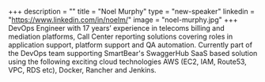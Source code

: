 +++
description = ""
title = "Noel Murphy"
type = "new-speaker"
linkedin = "https://www.linkedin.com/in/noelm/"
image = "noel-murphy.jpg"
+++
DevOps Engineer with 17 years’ experience in telecoms billing and mediation platforms, Call Center reporting solutions covering roles in application support, platform support and QA automation.
Currently part of the DevOps team supporting SmartBear's SwaggerHub SaaS based solution using the following exciting cloud technologies AWS (EC2, IAM, Route53, VPC, RDS etc), Docker, Rancher and Jenkins.
